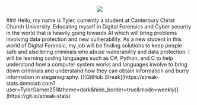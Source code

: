 <!--
**TylerGarner251/TylerGarner251** is a ✨ _particular_ ✨ repository because its `README.md` (this file) appears on your GitHub profile.

Here are some ideas to get you started:

- 🔭 I’m currently working on ...
- 🌱 I’m currently learning ...
- 👯 I’m looking to collaborate on ...
- 🤔 I’m looking for help with ...
- 💬 Ask me about ...
- 📫 How to reach me: ...
- 😄 Pronouns: ...
- ⚡ Fun fact: ...
-->
</p>
<p align="center">
  <a href="https://www.linkedin.com/in/masterking32" target="_blank">
    <img src="https://www.linkedin.com/in/tyler-garner-b93508247?style=flat&logo=linkedin&logoColor=white">
  </a>
</p>
### Hello, my name is Tyler, currently a student at Canterbury Christ Church University. Educating myself in Digital Forensics and Cyber security in the world that is heavily going towards AI  which will bring problems involving data protection and new vulnerability. As a new student in this world of Digital Forensic, my job will be finding solutions to keep people safe and also bring criminals who abuse vulnerability and data protection. I will be learning coding languages such as C#, Python, and C to help understand how a computer system works and languages involve to bring down criminals and understand how they can obtain information and burry information in steganography.
[![GitHub Streak](https://streak-stats.demolab.com?user=TylerGarner251&theme=dark&hide_border=true&mode=weekly)](https://git.io/streak-stats)
